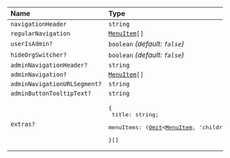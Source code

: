 | Name                         | Type                                                                                                                                                                                           |
| :--------------------------- |:-----------------------------------------------------------------------------------------------------------------------------------------------------------------------------------------------|
| `navigationHeader`           | `string`                                                                                                                                                                                       |
| `regularNavigation`          | <code>[MenuItem](../Types/MenuItem)[]</code>                                                                                                                                                   |
| `userIsAdmin?`               | `boolean` _(default: `false`)_                                                                                                                                                                 |
| `hideOrgSwitcher?`           | `boolean` _(default: `false`)_                                                                                                                                                                 |
| `adminNavigationHeader?`     | `string`                                                                                                                                                                                       |
| `adminNavigation?`           | <code>[MenuItem](../Types/MenuItem)[]</code>                                                                                                                                                   |
| `adminNavigationURLSegment?` | `string`                                                                                                                                                                                       |
| `adminButtonTooltipText?`    | `string`                                                                                                                                                                                       |
| `extras?`                    | <pre>{ <br/>  title: string; <br/>  menuItems: ([Omit](https://www.typescriptlang.org/docs/handbook/utility-types.html#omittype-keys)<[MenuItem](../Types/MenuItem), 'children'\>)[] <br/>}[]</pre> |
